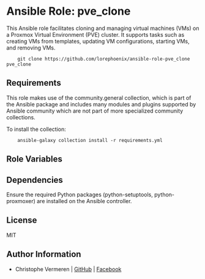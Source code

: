 # Ansible Role: pve_clone

This Ansible role facilitates cloning and managing virtual machines (VMs) on a Proxmox Virtual Environment (PVE) cluster. It supports tasks such as creating VMs from templates, updating VM configurations, starting VMs, and removing VMs.

```
    git clone https://github.com/lorephoenix/ansible-role-pve_clone pve_clone
```

Requirements
------------

This role makes use of the community.general collection, which is part of the Ansible package and includes many modules and plugins supported by Ansible community which are not part of more specialized community collections.

To install the collection:
```
    ansible-galaxy collection install -r requirements.yml
```

Role Variables
--------------


Dependencies
------------

Ensure the required Python packages (python-setuptools, python-proxmoxer) are installed on the Ansible controller.

License
-------

MIT

Author Information
------------------

- Christophe Vermeren | [GitHub](https://github.com/lorephoenix) | [Facebook](https://www.facebook.com/cvermeren)
